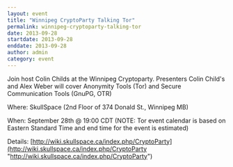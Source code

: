 ```yaml
---
layout: event
title: "Winnipeg CryptoParty Talking Tor"
permalink: winnipeg-cryptoparty-talking-tor
date: 2013-09-28
startdate: 2013-09-28
enddate: 2013-09-28
author: admin
category: event
---
```


Join host Colin Childs at the Winnipeg Cryptoparty. Presenters Colin Child's and Alex Weber will cover Anonymity Tools (Tor) and Secure Communication Tools (GnuPG, OTR)

Where: SkullSpace (2nd Floor of 374 Donald St., Winnipeg MB)

When: September 28th @ 19:00 CDT (NOTE: Tor event calendar is based on Eastern Standard Time and end time for the event is estimated)

Details: [http://wiki.skullspace.ca/index.php/CryptoParty](http://wiki.skullspace.ca/index.php/CryptoParty "http://wiki.skullspace.ca/index.php/CryptoParty")

